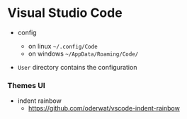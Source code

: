 # Visual Studio Code

- config
    - on linux `~/.config/Code`
    - on windows `~/AppData/Roaming/Code/`

- `User` directory contains the configuration

### Themes UI

- indent rainbow
    - <https://github.com/oderwat/vscode-indent-rainbow>


